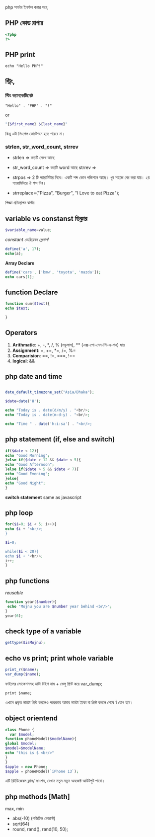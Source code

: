php সার্ভার ইনস্টল করার পরে, 

## PHP কোড রাপার

```php
<?php
?>
```


## PHP print
```
echo "Hello PHP!"
```

## স্ট্রিং,

### স্টিং ক্যানকেটিনেট

```
"Hello" . "PHP" . "!"
``` 
or  

```php
"{$first_name} ${last_name}"
```
কিন্তু এটা সিংগেল কোটেশনে হতে পারবে না। 

### strlen, str_word_count, strrev

- strlen => কতটি লেংথ আছে

- str_word_count => কতটি word আছে 
strrev => 

- strpos => 2 টি প্যারামিটার নিবে। একটি শব্দ কোন পজিশনে আছে। খুব সহজে বের করা যায়। ২য় প্যারামিটারে ঐ শব্দ দিব।

 - strreplace=("Pizza", "Burger", "I Love to eat Pizza");

পিজ্জা প্রতিস্থাপন বার্গার 


## variable vs constanst ডিক্লার 

```php
$variable_name=value;
```
_constant ভেরিয়েবল গ্লোবাল!_

```php
define('a', 17);
echo(a);
``` 
**Array Declare**

```php
define('cars', ['bmw', 'toyota', 'mazda']);
echo cars[1];
```
## function Declare
```php
function sum($text){
echo $text;

}
```

## Operators

1. **Arithmatic**: +, -, *, /, % (মডুলাস), ** (এক্স-পো-নেন-শি-এ-শন) ঘাত
2. **Assignment**: =, +=, *=, /=, %=
3. **Comparision**: ==, !=, ===, !==
4. **logical**: &&

## php date and time

```php

date_default_timezone_set("Asia/Dhaka");

$date=date('H'); 

echo "Today is . date(d/m/y) . "<br/>;
echo "Today is . date(m-d-y) . "<br/>;

echo "Time " . date('h:i:sa') . "<br/>; 

```


## php statement (if, else and switch)

```php
if($date < 12){
echo "Good Morning";
}else if($date > 12 && $date < 5){
echo "Good Afternoon";
}else if($date > 5 && $date < 7){
echo "Good Evening";
}else{
echo "Good Night";
}
```
**switch statement** same as javascript

## php loop

```php
for($i=0; $i < 5; i++){
echo $i + "<br/>;
}

$i=0;

while($i < 20){
echo $i + "<br/>;
i++;
}

```

## php functions

_reusable_

```php
function year($number){
 echo "Mojnu you are $number year behind <br/>";
}
year(6);
```


##  check type of a variable

```php
gettype($isMojnu);
```

## echo vs print; print whole variable

```php
print_r($name);
var_dump($name);
```
 ফাইলের লোকেশনসহ ডাটা টাইপ নাম + ভেলু প্রিন্ট করে var_dump;
```
print $name;
```
এখানে প্রকৃত নামটা প্রিন্ট করলেও পরেরবার আবার নামটা ইকো বা প্রিন্ট করলে শেষে 1 যোগ হবে।  

## object orientend 

```php
class Phone {
  var $model;
function phoneModel($modelName){
global $model;
$model=$modelName;
echo "this is $ <br/>"
}
} 
$apple = new Phone;
$apple = phoneModel(`iPhone 13`);
``` 

এটি রিইউজেবল ক্লাস/ ফাংশন, যেখান নতুন নতুন অবজেক্ট আউটপুট পাবো। 

## php methods [Math]

max, min
- abs(-10) (পজিটিভ রেজাল্ট)
- sqrt(64)
- round, rand(), rand(10, 50);

